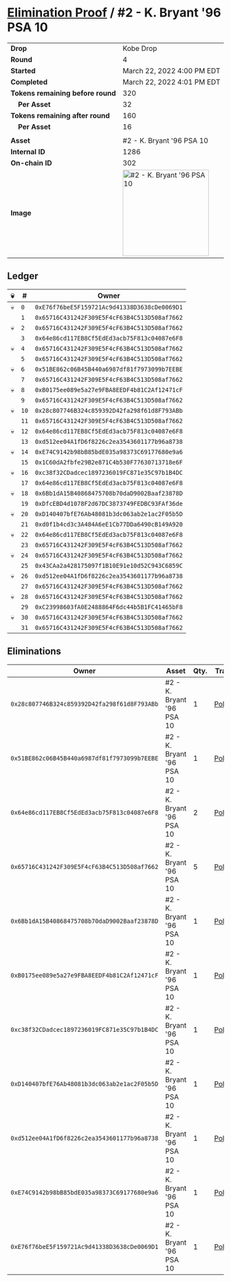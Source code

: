 # [Elimination Proof](./readme.md) / #2 - K. Bryant &#039;96 PSA 10

|||
|---|---|
| **Drop** | Kobe Drop |
| **Round** | 4 |
| **Started** | March 22, 2022 4:00 PM EDT |
| **Completed** | March 22, 2022 4:01 PM EDT |
| **Tokens remaining before round** | 320 |
| **&nbsp;&nbsp;&nbsp;&nbsp;Per Asset** | 32 |
| **Tokens remaining after round** | 160 |
| **&nbsp;&nbsp;&nbsp;&nbsp;Per Asset** | 16 |
| | |
| **Asset** | #2 - K. Bryant &#039;96 PSA 10 |
| **Internal ID** | 1286 |
| **On-chain ID** | 302 |
| **Image** | <img src="https://tcdn.blokpax.com/95d5aeda-8511-4151-bd1e-2c4ebc54b903/880bbe24f4657d2b0f87079d88872f0121276465a4d1ff63e39121111a57a3e0.jpg" height="200" alt="#2 - K. Bryant &#039;96 PSA 10" /> |

## Ledger

| 💀 | # | Owner |
| --- | --- | --- |
| 💀 | `0` | `0xE76f76beE5F159721Ac9d41338D3638cDe0069D1` |
|  | `1` | `0x65716C431242F309E5F4cF63B4C513D508af7662` |
| 💀 | `2` | `0x65716C431242F309E5F4cF63B4C513D508af7662` |
|  | `3` | `0x64e86cd117EB8Cf5EdEd3acb75F813c04087e6F8` |
| 💀 | `4` | `0x65716C431242F309E5F4cF63B4C513D508af7662` |
|  | `5` | `0x65716C431242F309E5F4cF63B4C513D508af7662` |
| 💀 | `6` | `0x51BE862c06B45B440a6987df81f7973099b7EEBE` |
|  | `7` | `0x65716C431242F309E5F4cF63B4C513D508af7662` |
| 💀 | `8` | `0xB0175ee089e5a27e9FBA8EEDF4b81C2Af12471cF` |
|  | `9` | `0x65716C431242F309E5F4cF63B4C513D508af7662` |
| 💀 | `10` | `0x28c807746B324c859392D42fa298f61d8F793ABb` |
|  | `11` | `0x65716C431242F309E5F4cF63B4C513D508af7662` |
| 💀 | `12` | `0x64e86cd117EB8Cf5EdEd3acb75F813c04087e6F8` |
|  | `13` | `0xd512ee04A1fD6f8226c2ea3543601177b96a8738` |
| 💀 | `14` | `0xE74C9142b98bB85bdE035a98373C69177680e9a6` |
|  | `15` | `0x1C60dA2fbfe29B2e871C4b530F77630713718e6F` |
| 💀 | `16` | `0xc38f32CDadcec1897236019FC871e35C97b1B4DC` |
|  | `17` | `0x64e86cd117EB8Cf5EdEd3acb75F813c04087e6F8` |
| 💀 | `18` | `0x6Bb1dA15B40868475708b70daD9002Baaf23878D` |
|  | `19` | `0xDfcEBD4d1078F2d67DC3873749FEDBC93FAf36de` |
| 💀 | `20` | `0xD140407bfE76Ab48081b3dc063ab2e1ac2F05b5D` |
|  | `21` | `0xd0f1b4cd3c3A484A6eE1Cb77DDa6490cB149A920` |
| 💀 | `22` | `0x64e86cd117EB8Cf5EdEd3acb75F813c04087e6F8` |
|  | `23` | `0x65716C431242F309E5F4cF63B4C513D508af7662` |
| 💀 | `24` | `0x65716C431242F309E5F4cF63B4C513D508af7662` |
|  | `25` | `0x43CAa2a428175097f1B10E91e10d52C943C6859C` |
| 💀 | `26` | `0xd512ee04A1fD6f8226c2ea3543601177b96a8738` |
|  | `27` | `0x65716C431242F309E5F4cF63B4C513D508af7662` |
| 💀 | `28` | `0x65716C431242F309E5F4cF63B4C513D508af7662` |
|  | `29` | `0xC23998603fA0E2488864F6dc44b5B1FC41465bF8` |
| 💀 | `30` | `0x65716C431242F309E5F4cF63B4C513D508af7662` |
|  | `31` | `0x65716C431242F309E5F4cF63B4C513D508af7662` |


## Eliminations

| Owner | Asset | Qty. | Transaction |
| --- | --- | --- | --- |
| `0x28c807746B324c859392D42fa298f61d8F793ABb` | #2 - K. Bryant '96 PSA 10 | 1 | [Polygonscan](https://polygonscan.com/tx/0x1378b639419a94e92b3aecc1fb58ab545374a0abcf8e0be7ac91727f668700a4) |
| `0x51BE862c06B45B440a6987df81f7973099b7EEBE` | #2 - K. Bryant '96 PSA 10 | 1 | [Polygonscan](https://polygonscan.com/tx/0x367a8a5ce02653ee2b8832a50949a24b0f4a94ad37ba884c114207fdc1d7a189) |
| `0x64e86cd117EB8Cf5EdEd3acb75F813c04087e6F8` | #2 - K. Bryant '96 PSA 10 | 2 | [Polygonscan](https://polygonscan.com/tx/0xea70748aceebd6508f11bfae5175f6b2113dc99dbe44627ab0b1aecf3379428e) |
| `0x65716C431242F309E5F4cF63B4C513D508af7662` | #2 - K. Bryant '96 PSA 10 | 5 | [Polygonscan](https://polygonscan.com/tx/0x54bd9c7fc1461da4231615f1fcf57650d1eda1b3db2c36db64e926ba115e6275) |
| `0x6Bb1dA15B40868475708b70daD9002Baaf23878D` | #2 - K. Bryant '96 PSA 10 | 1 | [Polygonscan](https://polygonscan.com/tx/0x0a0c72f77bf181cb07a7dd90cf136b6ad46d41b75894e4f4c8d6c2dad8a793e7) |
| `0xB0175ee089e5a27e9FBA8EEDF4b81C2Af12471cF` | #2 - K. Bryant '96 PSA 10 | 1 | [Polygonscan](https://polygonscan.com/tx/0xeea56c52bccba52e3316a337586f66bf9de7cdf16c9b53f993340693713306ca) |
| `0xc38f32CDadcec1897236019FC871e35C97b1B4DC` | #2 - K. Bryant '96 PSA 10 | 1 | [Polygonscan](https://polygonscan.com/tx/0xc6e0d7d193e79caeaee21f0a6afc3df613550d9cf16c61638b2e9b7f259f0639) |
| `0xD140407bfE76Ab48081b3dc063ab2e1ac2F05b5D` | #2 - K. Bryant '96 PSA 10 | 1 | [Polygonscan](https://polygonscan.com/tx/0x6373908ac043ba93f2ddb8918c222283709f02fc99cbcc331f047c4ec67ef3e2) |
| `0xd512ee04A1fD6f8226c2ea3543601177b96a8738` | #2 - K. Bryant '96 PSA 10 | 1 | [Polygonscan](https://polygonscan.com/tx/0xe8ecd035223d4eecca8e72140069fbc15835d77ee3a1d7115f618b60216631c6) |
| `0xE74C9142b98bB85bdE035a98373C69177680e9a6` | #2 - K. Bryant '96 PSA 10 | 1 | [Polygonscan](https://polygonscan.com/tx/0xfc5490a5ff16de330ce78288eed144bfd98a79bda8de96bbe4ae043ab39df910) |
| `0xE76f76beE5F159721Ac9d41338D3638cDe0069D1` | #2 - K. Bryant '96 PSA 10 | 1 | [Polygonscan](https://polygonscan.com/tx/0xf99fb6f72da27d1d85d2cc44455ee613d1df0c73f836474e05689ac9c740a5e6) |
